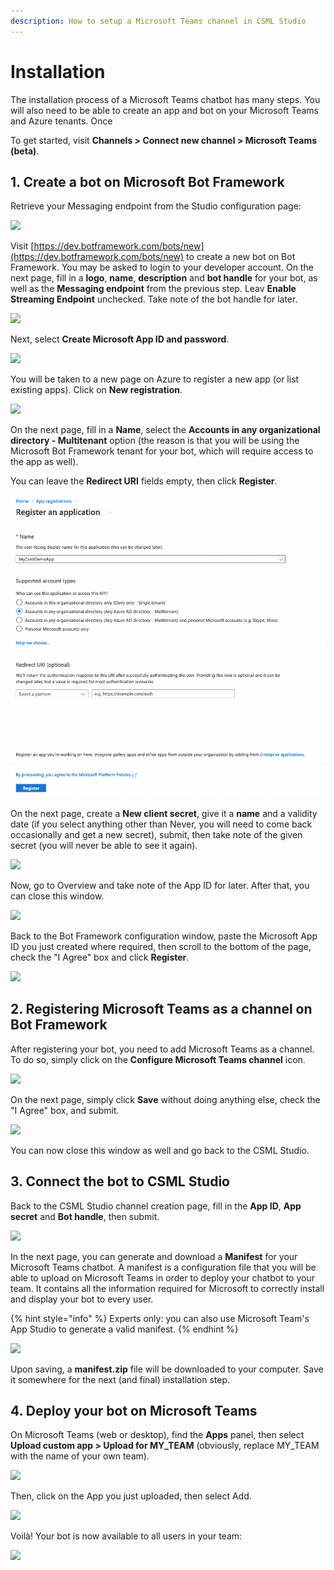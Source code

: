 ```yaml
---
description: How to setup a Microsoft Teams channel in CSML Studio
---
```


# Installation

The installation process of a Microsoft Teams chatbot has many steps. You will also need to be able to create an app and bot on your Microsoft Teams and Azure tenants. Once

To get started, visit **Channels > Connect new channel > Microsoft Teams (beta)**.

## 1. Create a bot on Microsoft Bot Framework

Retrieve your Messaging endpoint from the Studio configuration page:

![](../../.gitbook/assets/capture-de-cran-2020-04-26-18.26.03.png)

Visit [https://dev.botframework.com/bots/new](https://dev.botframework.com/bots/new) to create a new bot on Bot Framework. You may be asked to login to your developer account. On the next page, fill in a **logo**, **name**, **description** and **bot handle** for your bot, as well as the **Messaging endpoint** from the previous step. Leav **Enable Streaming Endpoint** unchecked. Take note of the bot handle for later.

![](../../.gitbook/assets/capture-de-cran-2020-04-26-18.32.07.png)

Next, select **Create Microsoft App ID and password**.

![](../../.gitbook/assets/capture-de-cran-2020-04-26-18.33.57.png)

You will be taken to a new page on Azure to register a new app (or list existing apps). Click on **New registration**.

![](../../.gitbook/assets/capture-de-cran-2020-04-26-18.37.06.png)

On the next page, fill in a **Name**, select the **Accounts in any organizational directory - Multitenant** option (the reason is that you will be using the Microsoft Bot Framework tenant for your bot, which will require access to the app as well).

You can leave the **Redirect URI** fields empty, then click **Register**.

![](<../../.gitbook/assets/CleanShot 2022-06-16 at 14.13.00.png>)

On the next page, create a **New client secret**, give it a **name** and a validity date (if you select anything other than Never, you will need to come back occasionally and get a new secret), submit, then take note of the given secret (you will never be able to see it again).

![](../../.gitbook/assets/capture-de-cran-2020-04-26-18.42.32.png)

Now, go to Overview and take note of the App ID for later. After that, you can close this window.

![](../../.gitbook/assets/capture-de-cran-2020-04-26-18.45.25.png)

Back to the Bot Framework configuration window, paste the Microsoft App ID you just created where required, then scroll to the bottom of the page, check the "I Agree" box and click **Register**.

![](../../.gitbook/assets/capture-de-cran-2020-04-26-18.48.30.png)

## 2. Registering Microsoft Teams as a channel on Bot Framework

After registering your bot, you need to add Microsoft Teams as a channel. To do so, simply click on the **Configure Microsoft Teams channel** icon.

![](../../.gitbook/assets/capture-de-cran-2020-04-26-18.51.53.png)

On the next page, simply click **Save** without doing anything else, check the "I Agree" box, and submit.

![](../../.gitbook/assets/capture-de-cran-2020-04-26-18.52.03.png)

You can now close this window as well and go back to the CSML Studio.

## 3. Connect the bot to CSML Studio

Back to the CSML Studio channel creation page, fill in the **App ID**, **App secret** and **Bot handle**, then submit.

![](../../.gitbook/assets/capture-de-cran-2020-04-26-18.58.01.png)

In the next page, you can generate and download a **Manifest** for your Microsoft Teams chatbot. A manifest is a configuration file that you will be able to upload on Microsoft Teams in order to deploy your chatbot to your team. It contains all the information required for Microsoft to correctly install and display your bot to every user.

{% hint style="info" %}
Experts only: you can also use Microsoft Team's App Studio to generate a valid manifest.
{% endhint %}

![](<../../.gitbook/assets/capture-de-cran-2020-04-26-19.06.16 (1).png>)

Upon saving, a **manifest.zip** file will be downloaded to your computer. Save it somewhere for the next (and final) installation step.

## 4. Deploy your bot on Microsoft Teams

On Microsoft Teams (web or desktop), find the **Apps** panel, then select **Upload custom app > Upload for MY\_TEAM** (obviously, replace MY\_TEAM with the name of your own team).

![](../../.gitbook/assets/capture-de-cran-2020-04-26-19.08.09.png)

Then, click on the App you just uploaded, then select Add.

![](../../.gitbook/assets/capture-de-cran-2020-04-26-19.14.28.png)

Voilà! Your bot is now available to all users in your team:

![](../../.gitbook/assets/capture-de-cran-2020-04-26-19.20.29.png)
